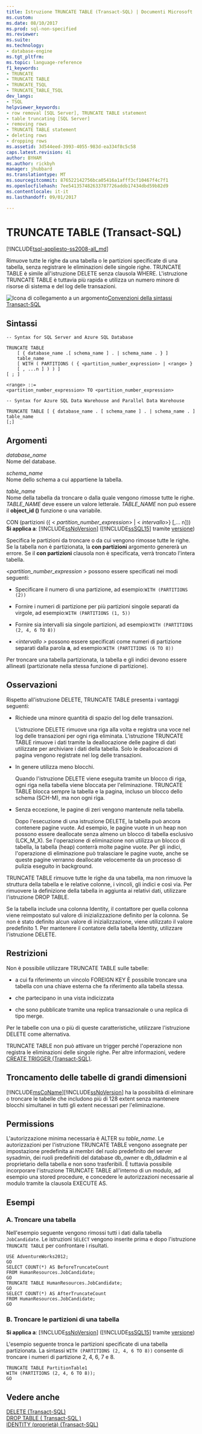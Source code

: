 ```yaml
---
title: Istruzione TRUNCATE TABLE (Transact-SQL) | Documenti Microsoft
ms.custom: 
ms.date: 08/10/2017
ms.prod: sql-non-specified
ms.reviewer: 
ms.suite: 
ms.technology:
- database-engine
ms.tgt_pltfrm: 
ms.topic: language-reference
f1_keywords:
- TRUNCATE
- TRUNCATE TABLE
- TRUNCATE_TSQL
- TRUNCATE_TABLE_TSQL
dev_langs:
- TSQL
helpviewer_keywords:
- row removal [SQL Server], TRUNCATE TABLE statement
- table truncating [SQL Server]
- removing rows
- TRUNCATE TABLE statement
- deleting rows
- dropping rows
ms.assetid: 3d544eed-3993-4055-983d-ea334f8c5c58
caps.latest.revision: 41
author: BYHAM
ms.author: rickbyh
manager: jhubbard
ms.translationtype: MT
ms.sourcegitcommit: 876522142756bca05416a1afff3cf10467f4c7f1
ms.openlocfilehash: 7ee541357482633787726addb17434dbd59b82d9
ms.contentlocale: it-it
ms.lasthandoff: 09/01/2017

---
```

# <a name="truncate-table-transact-sql"></a>TRUNCATE TABLE (Transact-SQL)
[!INCLUDE[tsql-appliesto-ss2008-all_md](../../includes/tsql-appliesto-ss2008-all-md.md)]

  Rimuove tutte le righe da una tabella o le partizioni specificate di una tabella, senza registrare le eliminazioni delle singole righe. TRUNCATE TABLE è simile all'istruzione DELETE senza clausola WHERE. L'istruzione TRUNCATE TABLE è tuttavia più rapida e utilizza un numero minore di risorse di sistema e del log delle transazioni.  
  
 ![Icona di collegamento a un argomento](../../database-engine/configure-windows/media/topic-link.gif "Icona di collegamento a un argomento")[Convenzioni della sintassi Transact-SQL](../../t-sql/language-elements/transact-sql-syntax-conventions-transact-sql.md)  
  
## <a name="syntax"></a>Sintassi  
  
```tsql  
-- Syntax for SQL Server and Azure SQL Database  
  
TRUNCATE TABLE   
    [ { database_name .[ schema_name ] . | schema_name . } ]  
    table_name  
    [ WITH ( PARTITIONS ( { <partition_number_expression> | <range> }   
    [ , ...n ] ) ) ]  
[ ; ]  
  
<range> ::=  
<partition_number_expression> TO <partition_number_expression>  
```  
  
```tsql  
-- Syntax for Azure SQL Data Warehouse and Parallel Data Warehouse  
  
TRUNCATE TABLE [ { database_name . [ schema_name ] . | schema_name . ] table_name  
[;]  
```  
  
## <a name="arguments"></a>Argomenti  
 *database_name*  
 Nome del database.  
  
 *schema_name*  
 Nome dello schema a cui appartiene la tabella.  
  
 *table_name*  
 Nome della tabella da troncare o dalla quale vengono rimosse tutte le righe. *TABLE_NAME* deve essere un valore letterale. *TABLE_NAME* non può essere il **object_id ()** funzione o una variabile.  
  
 CON (partizioni ({ \< *partition_number_expression*> | \< *intervallo*>} [,... n]))  
**Si applica a**: [!INCLUDE[ssNoVersion](../../includes/ssnoversion-md.md)] ([!INCLUDE[ssSQL15](../../includes/sssql15-md.md)] tramite [versione](http://go.microsoft.com/fwlink/p/?LinkId=299658))
  
 Specifica le partizioni da troncare o da cui vengono rimosse tutte le righe. Se la tabella non è partizionata, la **con partizioni** argomento genererà un errore. Se il **con partizioni** clausola non è specificata, verrà troncato l'intera tabella.  
  
 *\<partition_number_expression >* possono essere specificati nei modi seguenti: 
  
-   Specificare il numero di una partizione, ad esempio:`WITH (PARTITIONS (2))`  
  
-   Fornire i numeri di partizione per più partizioni singole separati da virgole, ad esempio:`WITH (PARTITIONS (1, 5))`  
  
-   Fornire sia intervalli sia singole partizioni, ad esempio:`WITH (PARTITIONS (2, 4, 6 TO 8))`  
  
-   *\<intervallo >* possono essere specificati come numeri di partizione separati dalla parola **a**, ad esempio:`WITH (PARTITIONS (6 TO 8))`  
  
 Per troncare una tabella partizionata, la tabella e gli indici devono essere allineati (partizionate nella stessa funzione di partizione).  
  
## <a name="remarks"></a>Osservazioni  
 Rispetto all'istruzione DELETE, TRUNCATE TABLE presenta i vantaggi seguenti:  
  
-   Richiede una minore quantità di spazio del log delle transazioni.  
  
     L'istruzione DELETE rimuove una riga alla volta e registra una voce nel log delle transazioni per ogni riga eliminata. L'istruzione TRUNCATE TABLE rimuove i dati tramite la deallocazione delle pagine di dati utilizzate per archiviare i dati della tabella. Solo le deallocazioni di pagina vengono registrate nel log delle transazioni.  
  
-   In genere utilizza meno blocchi.  
  
     Quando l'istruzione DELETE viene eseguita tramite un blocco di riga, ogni riga nella tabella viene bloccata per l'eliminazione. TRUNCATE TABLE blocca sempre la tabella e la pagina, incluso un blocco dello schema (SCH-M), ma non ogni riga.  
  
-   Senza eccezione, le pagine di zeri vengono mantenute nella tabella.  
  
     Dopo l'esecuzione di una istruzione DELETE, la tabella può ancora contenere pagine vuote. Ad esempio, le pagine vuote in un heap non possono essere deallocate senza almeno un blocco di tabella esclusivo (LCK_M_X). Se l'operazione di eliminazione non utilizza un blocco di tabella, la tabella (heap) conterrà molte pagine vuote. Per gli indici, l'operazione di eliminazione può tralasciare le pagine vuote, anche se queste pagine verranno deallocate velocemente da un processo di pulizia eseguito in background.  
  
 TRUNCATE TABLE rimuove tutte le righe da una tabella, ma non rimuove la struttura della tabella e le relative colonne, i vincoli, gli indici e così via. Per rimuovere la definizione della tabella in aggiunta ai relativi dati, utilizzare l'istruzione DROP TABLE.  
  
 Se la tabella include una colonna Identity, il contattore per quella colonna viene reimpostato sul valore di inizializzazione definito per la colonna. Se non è stato definito alcun valore di inizializzazione, viene utilizzato il valore predefinito 1. Per mantenere il contatore della tabella Identity, utilizzare l'istruzione DELETE.  
  
## <a name="restrictions"></a>Restrizioni  
 Non è possibile utilizzare TRUNCATE TABLE sulle tabelle:  
  
-   a cui fa riferimento un vincolo FOREIGN KEY È possibile troncare una tabella con una chiave esterna che fa riferimento alla tabella stessa.  
  
-   che partecipano in una vista indicizzata  
  
-   che sono pubblicate tramite una replica transazionale o una replica di tipo merge.  
  
 Per le tabelle con una o più di queste caratteristiche, utilizzare l'istruzione DELETE come alternativa.  
  
 TRUNCATE TABLE non può attivare un trigger perché l'operazione non registra le eliminazioni delle singole righe. Per altre informazioni, vedere [CREATE TRIGGER &#40;Transact-SQL&#41;](../../t-sql/statements/create-trigger-transact-sql.md).  
  
## <a name="truncating-large-tables"></a>Troncamento delle tabelle di grandi dimensioni  
 [!INCLUDE[msCoName](../../includes/msconame-md.md)][!INCLUDE[ssNoVersion](../../includes/ssnoversion-md.md)] ha la possibilità di eliminare o troncare le tabelle che includono più di 128 extent senza mantenere blocchi simultanei in tutti gli extent necessari per l'eliminazione.  
  
## <a name="permissions"></a>Permissions  
 L'autorizzazione minima necessaria è ALTER su *table_name*. Le autorizzazioni per l'istruzione TRUNCATE TABLE vengono assegnate per impostazione predefinita ai membri del ruolo predefinito del server sysadmin, dei ruoli predefiniti del database db_owner e db_ddladmin e al proprietario della tabella e non sono trasferibili. È tuttavia possibile incorporare l'istruzione TRUNCATE TABLE all'interno di un modulo, ad esempio una stored procedure, e concedere le autorizzazioni necessarie al modulo tramite la clausola EXECUTE AS.  
  
## <a name="examples"></a>Esempi  
  
### <a name="a-truncate-a-table"></a>A. Troncare una tabella  
 Nell'esempio seguente vengono rimossi tutti i dati dalla tabella `JobCandidate`. Le istruzioni `SELECT` vengono inserite prima e dopo l'istruzione `TRUNCATE TABLE` per confrontare i risultati.  
  
```  
USE AdventureWorks2012;  
GO  
SELECT COUNT(*) AS BeforeTruncateCount   
FROM HumanResources.JobCandidate;  
GO  
TRUNCATE TABLE HumanResources.JobCandidate;  
GO  
SELECT COUNT(*) AS AfterTruncateCount   
FROM HumanResources.JobCandidate;  
GO  
```  
  
### <a name="b-truncate-table-partitions"></a>B. Troncare le partizioni di una tabella  
  
**Si applica a**: [!INCLUDE[ssNoVersion](../../includes/ssnoversion-md.md)] ([!INCLUDE[ssSQL15](../../includes/sssql15-md.md)] tramite [versione](http://go.microsoft.com/fwlink/p/?LinkId=299658))
  
 L'esempio seguente tronca le partizioni specificate di una tabella partizionata. La sintassi `WITH (PARTITIONS (2, 4, 6 TO 8))` consente di troncare i numeri di partizione 2, 4, 6, 7 e 8.  
  
```  
TRUNCATE TABLE PartitionTable1   
WITH (PARTITIONS (2, 4, 6 TO 8));  
GO  
```  
  
## <a name="see-also"></a>Vedere anche  
 [DELETE &#40;Transact-SQL&#41;](../../t-sql/statements/delete-transact-sql.md)   
 [DROP TABLE &#40; Transact-SQL &#41;](../../t-sql/statements/drop-table-transact-sql.md)   
 [IDENTITY &#40;proprietà&#41; &#40;Transact-SQL&#41;](../../t-sql/statements/create-table-transact-sql-identity-property.md)  
  
  


